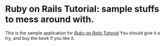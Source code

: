# Ruby on Rails Tutorial: sample stuffs to mess around with.

This is the sample application for [*Ruby on Rails Tutorial*](http://railstutorial.org/)
You should give it a try, and buy the book if you like it.
